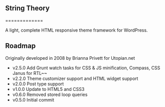 ## String Theory
=============

A light, complete HTML responsive theme framework for WordPress.

## Roadmap

Originally developed in 2008 by Brianna Privett for Utopian.net

* v2.5.0	Add Grunt watch tasks for CSS & JS minification, Compass, CSS Janus for RTL~~
* v2.2.0	Theme customizer support and HTML widget support
* v2.0.0	Post type support
* v1.0.0	Update to HTML5 and CSS3
* v0.6.0	Removed stored loop queries
* v0.5.0	Initial commit

